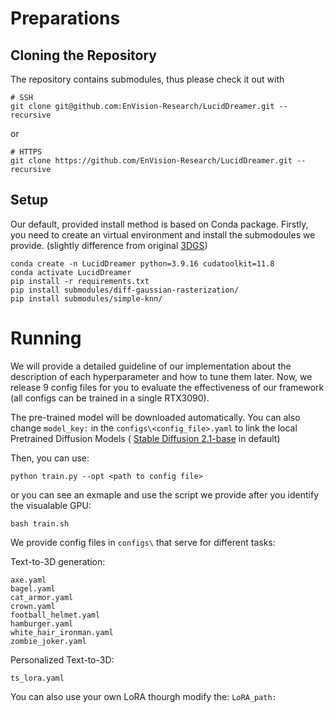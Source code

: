# Preparations

## Cloning the Repository
The repository contains submodules, thus please check it out with 
```shell
# SSH
git clone git@github.com:EnVision-Research/LucidDreamer.git --recursive
```
or
```shell
# HTTPS
git clone https://github.com/EnVision-Research/LucidDreamer.git --recursive
```
## Setup
Our default, provided install method is based on Conda package.
Firstly, you need to create an virtual environment and install the submodoules we provide. (slightly difference from original [3DGS](https://github.com/graphdeco-inria/gaussian-splatting))
```shell
conda create -n LucidDreamer python=3.9.16 cudatoolkit=11.8
conda activate LucidDreamer
pip install -r requirements.txt
pip install submodules/diff-gaussian-rasterization/
pip install submodules/simple-knn/
```
# Running
We will provide a detailed guideline of our implementation about the description of each hyperparameter and how to tune them later. Now, we release 9 config files for you to evaluate the effectiveness of our framework (all configs can be trained in a single RTX3090).

The pre-trained model will be downloaded automatically. You can also change ```model_key:``` in the ```configs\<config_file>.yaml``` to link the local Pretrained Diffusion Models ( [Stable Diffusion 2.1-base](https://huggingface.co/stabilityai/stable-diffusion-2-1-base/tree/main) in default)


Then, you can use:

```shell
python train.py --opt <path to config file>
```
or you can see an exmaple and use the script we provide after you identify the visualable GPU:
```shell
bash train.sh
```
We provide config files in ```configs\``` that serve for different tasks:

Text-to-3D generation:
```shell
axe.yaml
bagel.yaml
cat_armor.yaml
crown.yaml
football_helmet.yaml
hamburger.yaml
white_hair_ironman.yaml
zombie_joker.yaml
```

Personalized Text-to-3D:
```shell
ts_lora.yaml
```
You can also use your own LoRA thourgh modify the: ```LoRA_path:```
